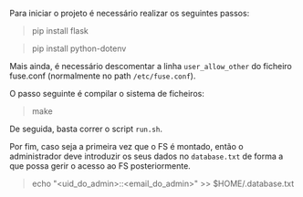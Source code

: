 Para iniciar o projeto é necessário realizar os seguintes passos:

> pip install flask

> pip install python-dotenv

Mais ainda, é necessário descomentar a linha `user_allow_other` do ficheiro fuse.conf (normalmente no path `/etc/fuse.conf`).

O passo seguinte é compilar o sistema de ficheiros:

> make

De seguida, basta correr o script `run.sh`.

Por fim, caso seja a primeira vez que o FS é montado, então o administrador deve introduzir os seus dados no `database.txt` de forma a que possa gerir o acesso ao FS posteriormente.

> echo "<uid_do_admin>::<email_do_admin>" >> $HOME/.database.txt
